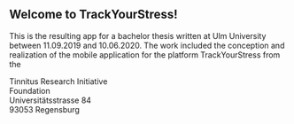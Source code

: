 <h2>Welcome to TrackYourStress!</h2>
<p>This is the resulting app for a bachelor thesis written at Ulm University 
between 11.09.2019 and 10.06.2020. The work included the conception and realization 
of the mobile application for the platform TrackYourStress from the </p>

Tinnitus Research Initiative <br>
Foundation <br>
Universitätsstrasse 84<br>
93053 Regensburg<br> </p>